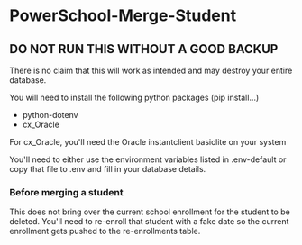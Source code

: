 # PowerSchool-Merge-Student

## DO NOT RUN THIS WITHOUT A GOOD BACKUP

There is no claim that this will work as intended and may destroy your entire database.

You will need to install the following python packages (pip install...)
- python-dotenv
- cx_Oracle

For cx_Oracle, you'll need the Oracle instantclient basiclite on your system

You'll need to either use the environment variables listed in .env-default or copy that file to .env and fill in your database details.

### Before merging a student
This does not bring over the current school enrollment for the student to be deleted. You'll need to re-enroll that student with a fake date so the current enrollment gets pushed to the re-enrollments table.
